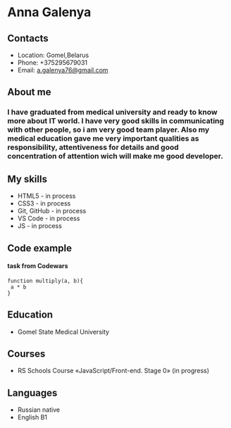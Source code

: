 # Anna Galenya
## Contacts
   * Location: Gomel,Belarus
   * Phone: +375295679031
   * Email: a.galenya76@gmail.com
## About me
### I have graduated from medical university and ready to know more about IT world. I have very good skills in communicating with other people, so i am very good team player. Also my medical education gave me very important qualities as responsibility, attentiveness for details and good concentration of attention wich will make me good developer.
## My skills
   * HTML5 - in process
   * CSS3 - in process
   * Git, GitHub - in process
   * VS Code - in process
   * JS - in process
## Code example
#### task from Codewars
 ``` 
 function multiply(a, b){
  a * b
}
```
## Education
* Gomel State Medical University
## Courses
* RS Schools Course «JavaScript/Front-end. Stage 0» (in progress)
## Languages
* Russian native
* English B1


